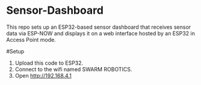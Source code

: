 # Sensor-Dashboard
This repo sets up an ESP32-based sensor dashboard that receives sensor data via ESP-NOW and displays it on a web interface hosted by an ESP32 in Access Point mode.


#Setup
1. Upload this code to ESP32.
2. Connect to the wifi named SWARM ROBOTICS.
3. Open http://192.168.4.1
